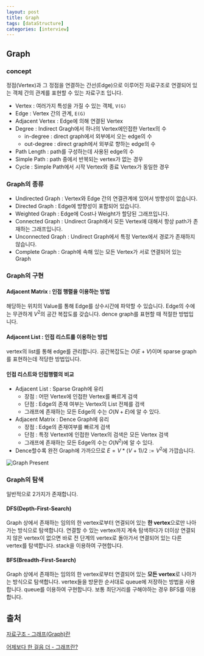 ```yaml
---
layout: post
title: Graph
tags: [dataStructure]
categories: [interview]
---
```


## Graph

### concept

정점(Vertex)과 그 정점을 연결하는 간선(Edge)으로 이루어진 자료구조로 연결되어 있는 객체 간의 관계를 표현할 수 있는 자료구조 입니다. 

* Vertex : 여러가지 특성을 가질 수 있는 객체, `V(G)`
* Edge : Vertex 간의 관계, `E(G)`
* Adjacent Vertex : Edge에 의해 연결된 Vertex
* Degree : Indirect Gragh에서 하나의 Vertex에인접한 Vertex의 수
  * in-degree : direct graph에서 외부에서 오는 edge의 수
  * out-degree : direct graph에서 외부로 향하는 edge의 수
* Path Length : path를 구성하는데 사용된 edge의 수
* Simple Path : path 중에서 반복되는 vertex가 없는 경우
* Cycle : Simple Path에서 시작 Vertex와 종료 Vertex가 동일한 경우

### Graph의 종류

* Undirected Graph : Vertex와 Edge 간의 연결관계에 있어서 방향성이 없습니다.
* Directed Graph : Edge에 방향성이 포함되어 있습니다.
* Weighted Graph : Edge에 Cost나 Weight가 할당된 그래프입니다.
* Connected Graph : Undirect Graph에서 모든 Vertex에 대해서 항상 path가 존재하는 그래프입니다.
* Unconnected Graph : Undirect Graph에서 특정 Vertex에서 경로가 존재하지 않습니다.
* Complete Graph : Graph에 속해 있는 모든 Vertex가 서로 연결되어 있는 Graph

### Graph의 구현

#### Adjacent Matrix : 인접 행렬을 이용하는 방법

해당하는 위치의 Value를 통해 Edge를 상수시간에 파악할 수 있습니다. Edge의 수에는 무관하게 $V^2$의 공간 복잡도를 갖습니다. dence graph를 표현할 때 적절한 방법입니다.

#### Adjacent List : 인접 리스트를 이용하는 방법

vertex의 list를 통해 edge를 관리합니다. 공간복잡도는 $O(E + V)$이며 sparse graph를 표현하는데 적당한 방법입니다.

#### 인접 리스트와 인접행렬의 비교

* Adjacent List : Sparse Graph에 유리
  * 장점 : 어떤 Vertex에 인접한 Vertex를 빠르게 검색
  * 단점 : Edge의 존재 여부는 Vertex의 List 전체를 검색
  * 그래프에 존재하는 모든 Edge의 수는 $O(N+E)$에 알 수 있다.
* Adjacent Matrix : Dence Graph에 유리
  * 장점 : Edge의 존재여부를 빠르게 검색
  * 단점 : 특정 Vertext에 인접한 Vertex의 검색은 모든 Vertex 검색
  * 그래프에 존재하는 모든 Edge의 수는 $O(N^2)$에 알 수 있다.
* Dence할수록 완전 Graph에 가까으므로 $E=V*(V+1)/2:=V^2$에 가깝습니다.

![Graph Present](https://nephelai.github.io/images/posts/graph_present.jpg)

### Graph의 탐색

일반적으로 2가지가 존재합니다.

#### DFS(Depth-First-Search)

Graph 상에서 존재하는 임의의 한 vertex로부터 연결되어 있는 **한 vertex**으로만 나아가는 방식으로 탐색합니다. 연결할 수 있는 vertex까지 계속 탐색하다가 더이상 연결되지 않은 vertex이 없으면 바로 전 단계의 vertex로 돌아가서 연결되어 있는 다른 vertex를 탐색합니다. stack을 이용하여 구현합니다.

#### BFS(Breadth-First-Search)

Graph 상에서 존재하는 임의의 한 vertex로부터 연결되어 있는 **모든 vertex**로 나아가는 방식으로 탐색합니다. vertex들을 방문한 순서대로 queue에 저장하는 방법을 사용합니다. queue를 이용하여 구현합니다. 보통 최단거리를 구해야하는 경우 BFS를 이용합니다.

## 출처

[자료구조 - 그래프(Graph)란](https://gmlwjd9405.github.io/2018/08/13/data-structure-graph.html)

[어제보다 한 걸음 더 - 그래프란?](https://k39335.tistory.com/19)